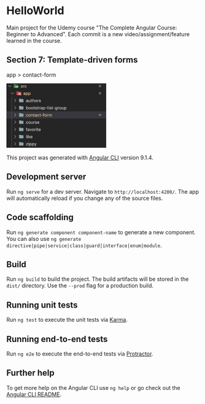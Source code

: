 # HelloWorld

Main project for the Udemy course "The Complete Angular Course: Beginner to Advanced".
Each commit is a new video/assignment/feature learned in the course.

## Section 7: Template-driven forms
app > contact-form

<img src="img-readme/6-template-driven-forms.png" width="260" alt="Template Driven Forms">


This project was generated with [Angular CLI](https://github.com/angular/angular-cli) version 9.1.4.


## Development server

Run `ng serve` for a dev server. Navigate to `http://localhost:4200/`. The app will automatically reload if you change any of the source files.

## Code scaffolding

Run `ng generate component component-name` to generate a new component. You can also use `ng generate directive|pipe|service|class|guard|interface|enum|module`.

## Build

Run `ng build` to build the project. The build artifacts will be stored in the `dist/` directory. Use the `--prod` flag for a production build.

## Running unit tests

Run `ng test` to execute the unit tests via [Karma](https://karma-runner.github.io).

## Running end-to-end tests

Run `ng e2e` to execute the end-to-end tests via [Protractor](http://www.protractortest.org/).

## Further help

To get more help on the Angular CLI use `ng help` or go check out the [Angular CLI README](https://github.com/angular/angular-cli/blob/master/README.md).
